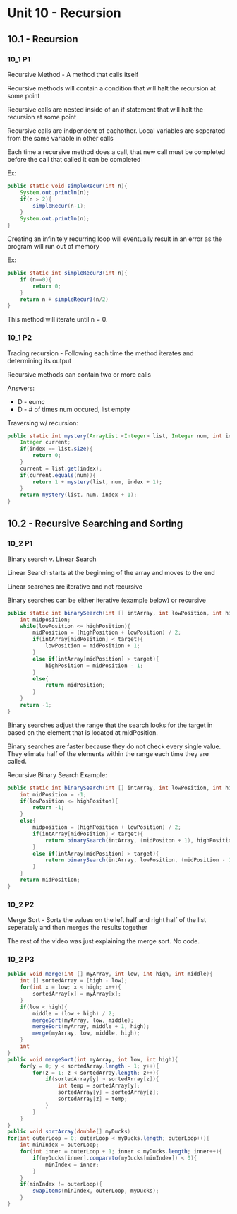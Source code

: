 # Unit 10 - Recursion
## 10.1 - Recursion
### 10_1 P1
Recursive Method - A method that calls itself

Recursive methods will contain a condition that will halt the recursion at some point

Recursive calls are nested inside of an if statement that will halt the recursion at some point

Recursive calls are indpendent of eachother. Local variables are seperated from the same variable in other calls

Each time a recursive method does a call, that new call must be completed before the call that called it can be completed

Ex:
```java
public static void simpleRecur(int n){
    System.out.println(n);
    if(n > 2){
        simpleRecur(n-1);
    }
    System.out.println(n);
}
```
Creating an infinitely recurring loop will eventually result in an error as the program will run out of memory

Ex:
```java
public static int simpleRecur3(int n){
    if (n==0){
        return 0;
    }
    return n + simpleRecur3(n/2)
}
```
This method will iterate until n = 0.
### 10_1 P2
Tracing recursion - Following each time the method iterates and determining its output

Recursive methods can contain two or more calls

Answers:
+ D - eumc
+ D - # of times num occured, list empty

Traversing w/ recursion:
```java
public static int mystery(ArrayList <Integer> list, Integer num, int index){
    Integer current;
    if(index == list.size){
        return 0;
    }
    current = list.get(index);
    if(current.equals(num)){
        return 1 + mystery(list, num, index + 1);
    }
    return mystery(list, num, index + 1);
}
```
## 10.2 - Recursive Searching and Sorting
### 10_2 P1
Binary search v. Linear Search

Linear Search starts at the beginning of the array and moves to the end

Linear searches are iterative and not recursive

Binary searches can be either iterative (example below) or recursive
```java
public static int binarySearch(int [] intArray, int lowPosition, int highPosition, int target){
    int midposition;
    while(lowPosition <= highPosition){
        midPosition = (highPosition + lowPosition) / 2;
        if(intArray[midPosition] < target){
            lowPosition = midPosition + 1;
        }
        else if(intArray[midPosition] > target){
            highPosition = midPosition - 1;
        }
        else{
            return midPosition;
        }
    }
    return -1;
}
```
Binary searches adjust the range that the search looks for the target in based on the element that is located at midPosition.

Binary searches are faster because they do not check every single value. They elimate half of the elements within the range each time they are called.

Recursive Binary Search Example:
```java
public static int binarySearch(int [] intArray, int lowPosition, int highPosition, int target){
    int midPosition = -1;
    if(lowPosition <= highPositon){
        return -1;
    }
    else{
        midposition = (highPosition + lowPosition) / 2;
        if(intArray[midPosition] < target){
            return binarySearch(intArray, (midPositon + 1), highPosition, target);
        }
        else if(intArray[midPosition] > target){
            return binarySearch(intArray, lowPosition, (midPosition - 1), target);
        }
    }
    return midPosition;
}
```
### 10_2 P2
Merge Sort - Sorts the values on the left half and right half of the list seperately and then merges the results together

The rest of the video was just explaining the merge sort. No code.
### 10_2 P3
```java
public void merge(int [] myArray, int low, int high, int middle){
    int [] sortedArray = [high - low];
    for(int x = low; x < high; x++){
        sortedArray[x] = myArray[x];
    }
    if(low < high){
        middle = (low + high) / 2;
        mergeSort(myArray, low, middle);
        mergeSort(myArray, middle + 1, high);
        merge(myArray, low, middle, high);
    }
    int 
}
public void mergeSort(int myArray, int low, int high){
    for(y = 0; y < sortedArray.length - 1; y++){
        for(z = 1; z < sortedArray.length; z++){        
            if(sortedArray[y] > sortedArray[z]){
                int temp = sortedArray[y];
                sortedArray[y] = sortedArray[z];
                sortedArray[z] = temp;
            }
        }
    }
}
public void sortArray(double[] myDucks)
for(int outerLoop = 0; outerLoop < myDucks.length; outerLoop++){
    int minIndex = outerLoop;
    for(int inner = outerLoop + 1; inner < myDucks.length; inner++){
        if(myDucks[inner].compareto(myDucks[minIndex]) < 0){
            minIndex = inner;
        }
    }
    if(minIndex != outerLoop){
        swapItems(minIndex, outerLoop, myDucks);
    }
}
```